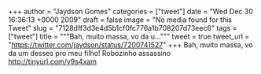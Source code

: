 
+++
author = "Jaydson Gomes"
categories = ["tweet"]
date = "Wed Dec 30 16:36:13 +0000 2009"
draft = false
image = "No media found for this Tweet"
slug = "7128dff3d3e4d5b1cf0fc776a1b708207d73eec6"
tags = ["tweet"]
title = """Bah, muito massa, vo da u..."""
tweet = true
tweet_url = "https://twitter.com/jaydson/status/7200741527"
+++
Bah, muito massa, vo da um desses pro meu filho! Robozinho assassino http://tinyurl.com/y9s4xam
